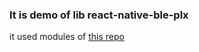 ### It is demo of lib react-native-ble-plx

it used modules of [this repo](https://github.com/zhanguangao/react-native-ble-plx-demo)